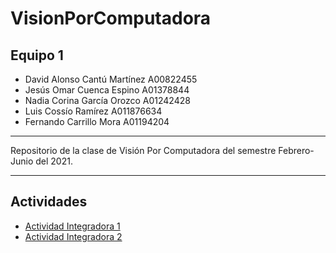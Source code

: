 # VisionPorComputadora
## Equipo 1
- David Alonso Cantú Martínez   A00822455
- Jesús Omar Cuenca Espino      A01378844
- Nadia Corina García Orozco    A01242428
- Luis Cossío Ramírez           A011876634
- Fernando Carrillo Mora        A01194204

---

Repositorio de la clase de Visión Por Computadora del semestre Febrero-Junio del 2021.

---

## Actividades 
 - [Actividad Integradora 1](https://github.com/ncgo/VisionPorComputadora/tree/main/Actividad1)
 - [Actividad Integradora 2](https://github.com/ncgo/VisionPorComputadora/tree/main/Actividad2)


